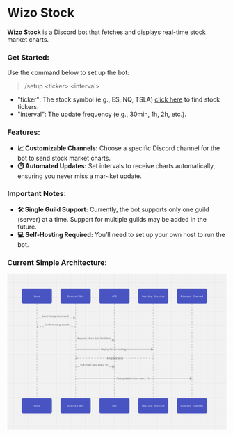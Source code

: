 # Wizo Stock

**Wizo Stock** is a Discord bot that fetches and displays real-time stock market charts.

### **Get Started:**
Use the command below to set up the bot:

> /setup <<ticker>ticker> <<interval>interval>

- "ticker": The stock symbol (e.g., ES, NQ, TSLA) [click here](https://www.tradingview.com/markets/stocks-usa/market-movers-all-stocks/) to find stock tickers.
- "interval": The update frequency (e.g., 30min, 1h, 2h, etc.).

### **Features:**
- **📈 Customizable Channels:** Choose a specific Discord channel for the bot to send stock market charts.
- **⏱️ Automated Updates:** Set intervals to receive charts automatically, ensuring you never miss a mar~ket update.

### **Important Notes**:
- **🛠️ Single Guild Support:** Currently, the bot supports only one guild (server) at a time. Support for multiple guilds may be added in the future.
- **💻 Self-Hosting Required:** You’ll need to set up your own host to run the bot.

### **Current Simple Architecture**:

![Wizo-Stock-Architecture](architecture.png)
